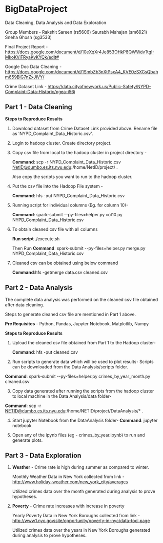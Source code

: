 # BigDataProject
Data Cleaning, Data Analysis and Data Exploration

Group Members -
Rakshit Sareen (rs5606)
Saurabh Mahajan (sm6921)	
Sneha Ghosh (sg3533)

Final Project Report - https://docs.google.com/document/d/10eXqXr4Je853OHkP8QWWdvTtgI-MkoKViFRyaKvKYQk/edit#

Google Doc Data Cleaning - https://docs.google.com/document/d/1SmbZb3nXtPsxA4_KVE0zSXGsQbahm659BlG7nZxJiVY/

Crime Dataset Link - https://data.cityofnewyork.us/Public-Safety/NYPD-Complaint-Data-Historic/qgea-i56i

## Part 1 - Data Cleaning
**Steps to Reproduce Results**
1. Download dataset from Crime Dataset Link provided above. Rename file as 'NYPD_Complaint_Data_Historic.csv'.
2. Login to hadoop cluster. Create directory project.
3. Copy csv file from local to the hadoop cluster in project directory -

   **Command**: scp -r NYPD_Complaint_Data_Historic.csv NetID@dumbo.es.its.nyu.edu:/home/NetID/project/ .
   
   Also copy the scripts you want to run to the hadoop cluster.
4. Put the csv file into the Hadoop File system -

   **Command**: hfs -put NYPD_Complaint_Data_Historic.csv
   
5. Running script for individual columns (Eg. for column 10)- 
   
   **Command**: spark-submit --py-files=helper.py col10.py NYPD_Complaint_Data_Historic.csv
   
6. To obtain cleaned csv file with all columns

    **Run script** ./execute.sh

    Then Run **Command**: spark-submit --py-files=helper.py merge.py NYPD_Complaint_Data_Historic.csv
    
7. Cleaned csv can be obtained using below command

   **Command**:hfs -getmerge data.csv cleaned.csv

## Part 2 - Data Analysis
The complete data analysis was performed on the cleaned csv file obtained after data cleaning.

Steps to generate cleaned csv file are mentioned in Part 1 above.

**Pre Requisites** - Python, Pandas, Jupyter Notebook, Matplotlib, Numpy

**Steps to Reproduce Results**
1. Upload the cleaned csv file obtained from Part 1 to the Hadoop cluster-
 
   **Command**: hfs -put cleaned.csv 
   
2. Run scripts to generate data which will be used to plot results-
Scripts can be downloaded from the Data Analysis/scripts folder.
  
  **Command**: spark-submit --py-files=helper.py crimes_by_year_month.py cleaned.csv
  
3. Copy data generated after running the scripts from the hadoop cluster to local 
machine in the Data Analysis/data folder-
  
  **Command**: scp -r NETID@dumbo.es.its.nyu.edu:/home/NETID/project/DataAnalysis/* .
  
4. Start jupyter Notebook from the DataAnalysis folder-
  **Command**: jupyter notebook
  
5. Open any of the ipynb files (eg - crimes_by_year.ipynb) to run and generate plots.

## Part 3 - Data Exploration
1. **Weather** - Crime rate is high during summer as compared to winter.

   Monthly Weather Data in New York  collected from link - http://www.holiday-weather.com/new_york_city/averages
   
   Utilized crimes data over the month generated during analysis to prove hypotheses.
   
2. **Poverty** - Crime rate increases with increase in poverty

   Yearly Poverty Data in New York Boroughs collected from link - http://www1.nyc.gov/site/opportunity/poverty-in-nyc/data-tool.page
   
   Utilized crimes data over the years in New York Boroughs generated during analysis to prove hypotheses.
   
